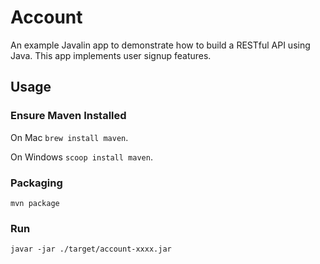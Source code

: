 # Account

An example Javalin app to demonstrate how to build a RESTful API using Java. This app implements user signup features.

## Usage

### Ensure Maven Installed

On Mac `brew install maven`.

On Windows `scoop install maven`.

### Packaging

`mvn package`

### Run

`javar -jar ./target/account-xxxx.jar`

